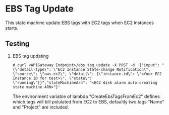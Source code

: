 # EBS Tag Update

This state machine update EBS tags with EC2 tags  when EC2 instances starts.

## Testing

1. EBS tag updating 

    ```
    # curl <APIGateway Endpoint>/ebs_tag_update -X POST -d '{"input": "{\"detail-type\": \"EC2 Instance State-change Notification\", \"source\": \"aws.ec2\", \"detail\": {\"instance-id\": \"<Your EC2 Instance ID for test>\", \"state\": \"running\"}}","stateMachineArn": "<EC2 disk alarm auto-creating state machine ARN>"}'
    ```

    The environment variable of lambda "CreateEbsTagsFromEc2" defines which tags will bill polulated from EC2 to EBS, defaultly two tags "Name" and "Project" are included.
